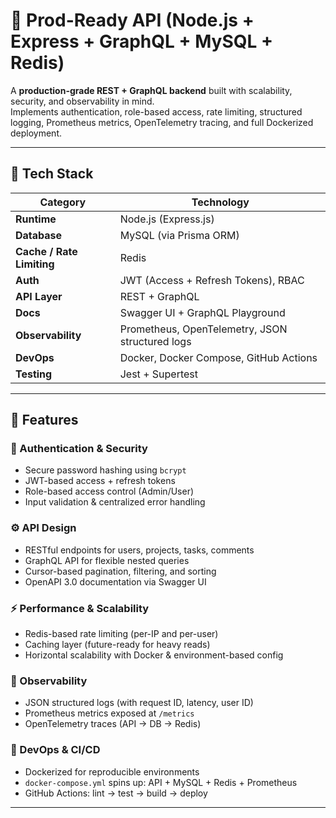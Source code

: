 # 🚀 Prod-Ready API (Node.js + Express + GraphQL + MySQL + Redis)

A **production-grade REST + GraphQL backend** built with scalability, security, and observability in mind.  
Implements authentication, role-based access, rate limiting, structured logging, Prometheus metrics, OpenTelemetry tracing, and full Dockerized deployment.

---

## 🧩 Tech Stack

| Category | Technology |
|-----------|-------------|
| **Runtime** | Node.js (Express.js) |
| **Database** | MySQL (via Prisma ORM) |
| **Cache / Rate Limiting** | Redis |
| **Auth** | JWT (Access + Refresh Tokens), RBAC |
| **API Layer** | REST + GraphQL |
| **Docs** | Swagger UI + GraphQL Playground |
| **Observability** | Prometheus, OpenTelemetry, JSON structured logs |
| **DevOps** | Docker, Docker Compose, GitHub Actions |
| **Testing** | Jest + Supertest |


---

## 🧠 Features

### 🔐 Authentication & Security
- Secure password hashing using `bcrypt`
- JWT-based access + refresh tokens
- Role-based access control (Admin/User)
- Input validation & centralized error handling

### ⚙️ API Design
- RESTful endpoints for users, projects, tasks, comments
- GraphQL API for flexible nested queries
- Cursor-based pagination, filtering, and sorting
- OpenAPI 3.0 documentation via Swagger UI

### ⚡ Performance & Scalability
- Redis-based rate limiting (per-IP and per-user)
- Caching layer (future-ready for heavy reads)
- Horizontal scalability with Docker & environment-based config

### 🧩 Observability
- JSON structured logs (with request ID, latency, user ID)
- Prometheus metrics exposed at `/metrics`
- OpenTelemetry traces (API → DB → Redis)

### 🧰 DevOps & CI/CD
- Dockerized for reproducible environments
- `docker-compose.yml` spins up: API + MySQL + Redis + Prometheus
- GitHub Actions: lint → test → build → deploy


---



